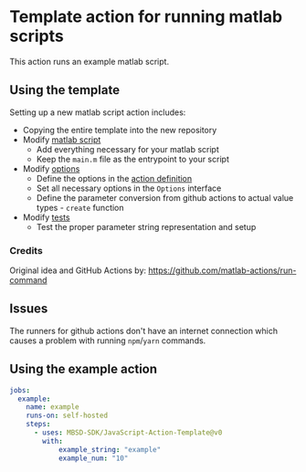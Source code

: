 # Template action for running matlab scripts

This action runs an example matlab script.

## Using the template

Setting up a new matlab script action includes:

* Copying the entire template into the new repository
* Modify [matlab script](script/)
  * Add everything necessary for your matlab script
  * Keep the `main.m` file as the entrypoint to your script
* Modify [options](src/options.ts)
  * Define the options in the [action definition](action.yml)
  * Set all necessary options in the `Options` interface
  * Define the parameter conversion from github actions to actual value types - `create` function
* Modify [tests](src/script.unit.test.ts)
  * Test the proper parameter string representation and setup

### Credits

Original idea and GitHub Actions by: https://github.com/matlab-actions/run-command

## Issues

The runners for github actions don't have an internet connection which causes a problem with running `npm`/`yarn` commands.

## Using the example action

```yaml
jobs:
  example:
    name: example
    runs-on: self-hosted
    steps:
      - uses: MBSD-SDK/JavaScript-Action-Template@v0
        with:
            example_string: "example"
            example_num: "10"
```



